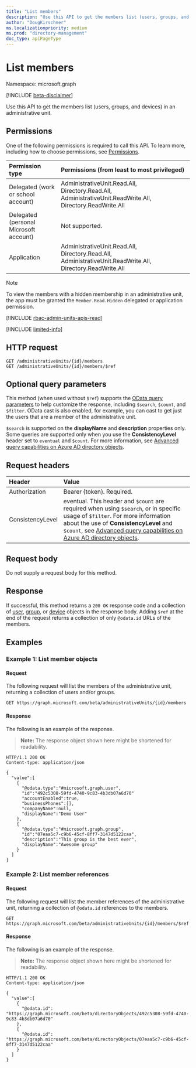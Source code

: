 ```yaml
---
title: "List members"
description: "Use this API to get the members list (users, groups, and devices) in an administrative unit."
author: "DougKirschner"
ms.localizationpriority: medium
ms.prod: "directory-management"
doc_type: apiPageType
---
```


# List members

Namespace: microsoft.graph

[!INCLUDE [beta-disclaimer](../../includes/beta-disclaimer.md)]

Use this API to get the members list (users, groups, and devices) in an administrative unit.

## Permissions
One of the following permissions is required to call this API. To learn more, including how to choose permissions, see [Permissions](/graph/permissions-reference).

|Permission type      | Permissions (from least to most privileged)              |
|:--------------------|:---------------------------------------------------------|
|Delegated (work or school account) | AdministrativeUnit.Read.All, Directory.Read.All, AdministrativeUnit.ReadWrite.All, Directory.ReadWrite.All    |
|Delegated (personal Microsoft account) | Not supported.    |
|Application | AdministrativeUnit.Read.All, Directory.Read.All, AdministrativeUnit.ReadWrite.All, Directory.ReadWrite.All |

> [!NOTE]
> To view the members with a hidden membership in an administrative unit, the app must be granted the `Member.Read.Hidden` delegated or application permission.

[!INCLUDE [rbac-admin-units-apis-read](../includes/rbac-for-apis/rbac-admin-units-apis-read.md)]

[!INCLUDE [limited-info](../../includes/limited-info.md)]

## HTTP request

```http
GET /administrativeUnits/{id}/members
GET /administrativeUnits/{id}/members/$ref
```
## Optional query parameters
This method (when used without `$ref`) supports the [OData query parameters](/graph/query-parameters) to help customize the response, including `$search`, `$count`, and `$filter`. OData cast is also enabled, for example, you can cast to get just the users that are a member of the administrative unit. 

`$search` is supported on the **displayName** and **description** properties only. Some queries are supported only when you use the **ConsistencyLevel** header set to `eventual` and `$count`. For more information, see [Advanced query capabilities on Azure AD directory objects](/graph/aad-advanced-queries).

## Request headers
| Header      |Value|
|:----------|:----------|
| Authorization  | Bearer {token}. Required. |
| ConsistencyLevel  | eventual. This header and `$count` are required when using `$search`, or in specific usage of `$filter`. For more information about the use of **ConsistencyLevel** and `$count`, see [Advanced query capabilities on Azure AD directory objects](/graph/aad-advanced-queries). |

## Request body
Do not supply a request body for this method.

## Response

If successful, this method returns a `200 OK` response code and a collection of [user](../resources/user.md), [group](../resources/group.md), or [device](../resources/device.md) objects in the response body. Adding `$ref` at the end of the request returns a collection of only `@odata.id` URLs of the members.

## Examples
### Example 1: List member objects

#### Request
The following request will list the members of the administrative unit, returning a collection of users and/or groups.

```http
GET https://graph.microsoft.com/beta/administrativeUnits/{id}/members
```

#### Response

The following is an example of the response. 
>**Note:** The response object shown here might be shortened for readability.
 
```http
HTTP/1.1 200 OK
Content-type: application/json

{
  "value":[
    {
      "@odata.type":"#microsoft.graph.user",
      "id":"492c5308-59fd-4740-9c83-4b3db07a6d70"
      "accountEnabled":true,
      "businessPhones":[],
      "companyName":null,
      "displayName":"Demo User"
    },
    {
      "@odata.type":"#microsoft.graph.group",
      "id":"07eaa5c7-c9b6-45cf-8ff7-3147d5122caa",
      "description":"This group is the best ever",
      "displayName":"Awesome group"
    }
  ]
}
```

### Example 2: List member references

#### Request

The following request will list the member references of the administrative unit, returning a collection of `@odata.id` references to the members.

```
GET https://graph.microsoft.com/beta/administrativeUnits/{id}/members/$ref
```

#### Response
The following is an example of the response.
>**Note:** The response object shown here might be shortened for readability.
 
```http
HTTP/1.1 200 OK
Content-type: application/json

{
  "value":[
    {
      "@odata.id": "https://graph.microsoft.com/beta/directoryObjects/492c5308-59fd-4740-9c83-4b3db07a6d70"
    },
    {
      "@odata.id": "https://graph.microsoft.com/beta/directoryObjects/07eaa5c7-c9b6-45cf-8ff7-3147d5122caa"
    }
  ]
}
```


